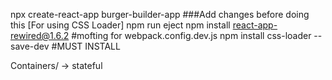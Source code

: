 npx create-react-app burger-builder-app
###Add changes before doing this [For using CSS Loader]
npm run eject
npm install react-app-rewired@1.6.2 #mofting for webpack.config.dev.js
npm install css-loader --save-dev #MUST INSTALL

Containers/ -> stateful
